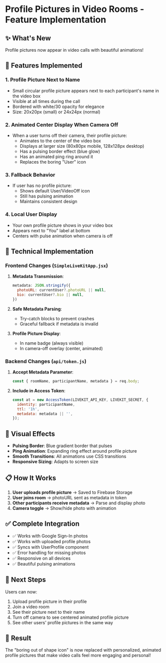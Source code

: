 # Profile Pictures in Video Rooms - Feature Implementation

## ✨ What's New

Profile pictures now appear in video calls with beautiful animations!

## 🎯 Features Implemented

### 1. **Profile Picture Next to Name**
- Small circular profile picture appears next to each participant's name in the video box
- Visible at all times during the call
- Bordered with white/30 opacity for elegance
- Size: 20x20px (small) or 24x24px (normal)

### 2. **Animated Center Display When Camera Off**
- When a user turns off their camera, their profile picture:
  - Animates to the center of the video box
  - Displays at larger size (80x80px mobile, 128x128px desktop)
  - Has a pulsing border effect (blue glow)
  - Has an animated ping ring around it
  - Replaces the boring "User" icon

### 3. **Fallback Behavior**
- If user has no profile picture:
  - Shows default User/VideoOff icon
  - Still has pulsing animation
  - Maintains consistent design

### 4. **Local User Display**
- Your own profile picture shows in your video box
- Appears next to "You" label at bottom
- Centers with pulse animation when camera is off

## 🔧 Technical Implementation

### Frontend Changes (`SimpleLiveKitApp.jsx`)

1. **Metadata Transmission**:
   ```javascript
   metadata: JSON.stringify({
     photoURL: currentUser?.photoURL || null,
     bio: currentUser?.bio || null,
   })
   ```

2. **Safe Metadata Parsing**:
   - Try-catch blocks to prevent crashes
   - Graceful fallback if metadata is invalid

3. **Profile Picture Display**:
   - In name badge (always visible)
   - In camera-off overlay (center, animated)

### Backend Changes (`api/token.js`)

1. **Accept Metadata Parameter**:
   ```javascript
   const { roomName, participantName, metadata } = req.body;
   ```

2. **Include in Access Token**:
   ```javascript
   const at = new AccessToken(LIVEKIT_API_KEY, LIVEKIT_SECRET, {
     identity: participantName,
     ttl: '1h',
     metadata: metadata || '',
   });
   ```

## 🎨 Visual Effects

- **Pulsing Border**: Blue gradient border that pulses
- **Ping Animation**: Expanding ring effect around profile picture
- **Smooth Transitions**: All animations use CSS transitions
- **Responsive Sizing**: Adapts to screen size

## 📋 How It Works

1. **User uploads profile picture** → Saved to Firebase Storage
2. **User joins room** → photoURL sent as metadata in token
3. **Other participants receive metadata** → Parse and display photo
4. **Camera toggle** → Show/hide photo with animation

## ✅ Complete Integration

- ✅ Works with Google Sign-In photos
- ✅ Works with uploaded profile photos
- ✅ Syncs with UserProfile component
- ✅ Error handling for missing photos
- ✅ Responsive on all devices
- ✅ Beautiful pulsing animations

## 🚀 Next Steps

Users can now:
1. Upload profile picture in their profile
2. Join a video room
3. See their picture next to their name
4. Turn off camera to see centered animated profile picture
5. See other users' profile pictures in the same way

## 🎉 Result

The "boring out of shape icon" is now replaced with personalized, animated profile pictures that make video calls feel more engaging and personal!
